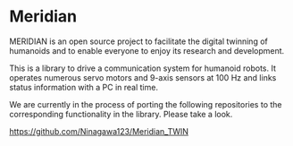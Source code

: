 # Meridian
MERIDIAN is an open source project to facilitate the digital twinning of humanoids and to enable everyone to enjoy its research and development.

This is a library to drive a communication system for humanoid robots.
It operates numerous servo motors and 9-axis sensors at 100 Hz and links status information with a PC in real time.

We are currently in the process of porting the following repositories to the corresponding functionality in the library. Please take a look.

https://github.com/Ninagawa123/Meridian_TWIN
